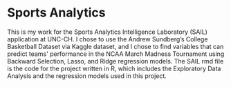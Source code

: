 # Sports Analytics
This is my work for the Sports Analytics Intelligence Laboratory (SAIL) application at UNC-CH. I chose to use the Andrew Sundberg’s College Basketball Dataset via Kaggle dataset, and I chose to find variables that can predict teams' performance in the NCAA March Madness Tournament using Backward Selection, Lasso, and Ridge regression models. The SAIL rmd file is the code for the project written in R, which includes the Exploratory Data Analysis and the regression models used in this project. 
